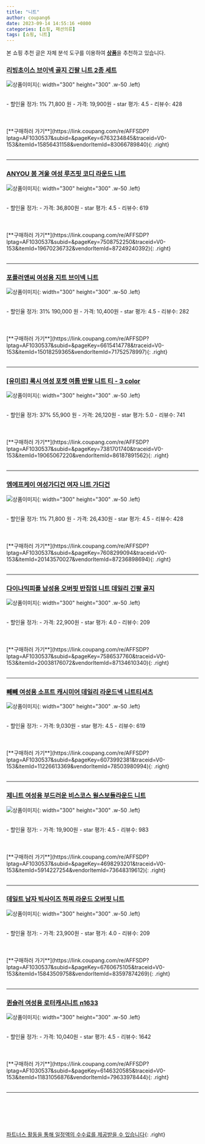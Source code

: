 ```yaml
---
title: "니트"
author: coupang6
date: 2023-09-14 14:55:16 +0800
categories: [쇼핑, 패션의류]
tags: [쇼핑, 니트]
---
```


본 쇼핑 추천 글은 자체 분석 도구를 이용하여 [**상품**](https://link.coupang.com/a/bao1ui)을 추천하고 있습니다.

### [리빙초이스 브이넥 골지 긴팔 니트 2종 세트](https://link.coupang.com/re/AFFSDP?lptag=AF1030537&subid=&pageKey=6763234845&traceid=V0-153&itemId=15856431158&vendorItemId=83066789840)

![상품이미지](https://thumbnail9.coupangcdn.com/thumbnails/remote/230x230ex/image/vendor_inventory/3018/4baac3324552f9fe8880f76d1ff12461e678a437c1e9f65b3ab377958706.jpg){: width="300" height="300" .w-50 .left}


<br>
- 할인율 정가: 1%  71,800   원
- 가격: 19,900원
- star 평가: 4.5
- 리뷰수: 428
<br>
<br>
<br>
<br>
[**구매하러 가기**](https://link.coupang.com/re/AFFSDP?lptag=AF1030537&subid=&pageKey=6763234845&traceid=V0-153&itemId=15856431158&vendorItemId=83066789840){: .right}
<br>
<br>

---

### [ANYOU 봄 겨울 여성 루즈핏 코디 라운드 니트](https://link.coupang.com/re/AFFSDP?lptag=AF1030537&subid=&pageKey=7508752250&traceid=V0-153&itemId=19670236732&vendorItemId=87249240392)

![상품이미지](https://thumbnail6.coupangcdn.com/thumbnails/remote/230x230ex/image/vendor_inventory/16e5/1927ae955cf96809f79a6a34244ee3496946947a7d88df265d129de58e4c.jpg){: width="300" height="300" .w-50 .left}


<br>
- 할인율 정가: 
- 가격: 36,800원
- star 평가: 4.5
- 리뷰수: 619
<br>
<br>
<br>
<br>
[**구매하러 가기**](https://link.coupang.com/re/AFFSDP?lptag=AF1030537&subid=&pageKey=7508752250&traceid=V0-153&itemId=19670236732&vendorItemId=87249240392){: .right}
<br>
<br>

---

### [포플러앤씨 여성용 지트 브이넥 니트](https://link.coupang.com/re/AFFSDP?lptag=AF1030537&subid=&pageKey=6615414778&traceid=V0-153&itemId=15018259365&vendorItemId=71752578997)

![상품이미지](https://thumbnail7.coupangcdn.com/thumbnails/remote/230x230ex/image/retail/images/2020/09/18/11/0/04ab5c6b-59b5-4533-af7b-fddef6af6bce.jpg){: width="300" height="300" .w-50 .left}


<br>
- 할인율 정가: 31%  190,000   원
- 가격: 10,400원
- star 평가: 4.5
- 리뷰수: 282
<br>
<br>
<br>
<br>
[**구매하러 가기**](https://link.coupang.com/re/AFFSDP?lptag=AF1030537&subid=&pageKey=6615414778&traceid=V0-153&itemId=15018259365&vendorItemId=71752578997){: .right}
<br>
<br>

---

### [[유미르] 록시 여성 포켓 여름 반팔 니트 티 - 3 color](https://link.coupang.com/re/AFFSDP?lptag=AF1030537&subid=&pageKey=7381701740&traceid=V0-153&itemId=19065067220&vendorItemId=86187891562)

![상품이미지](https://thumbnail7.coupangcdn.com/thumbnails/remote/230x230ex/image/vendor_inventory/e433/e4d3934a5dff403d90de4e8eec73c1d95e594fd411d53d1ace112327cca6.jpg){: width="300" height="300" .w-50 .left}


<br>
- 할인율 정가: 37%  55,900   원
- 가격: 26,120원
- star 평가: 5.0
- 리뷰수: 741
<br>
<br>
<br>
<br>
[**구매하러 가기**](https://link.coupang.com/re/AFFSDP?lptag=AF1030537&subid=&pageKey=7381701740&traceid=V0-153&itemId=19065067220&vendorItemId=86187891562){: .right}
<br>
<br>

---

### [엠에프케이 여성가디건 여자 니트 가디건](https://link.coupang.com/re/AFFSDP?lptag=AF1030537&subid=&pageKey=7608299094&traceid=V0-153&itemId=20143570027&vendorItemId=87236898694)

![상품이미지](https://thumbnail7.coupangcdn.com/thumbnails/remote/230x230ex/image/vendor_inventory/252b/dbc32e6df6c13d6ddfe287567cc0aadf57ad5571a4749a97cdb351393ea5.jpg){: width="300" height="300" .w-50 .left}


<br>
- 할인율 정가: 1%  71,800   원
- 가격: 26,430원
- star 평가: 4.5
- 리뷰수: 428
<br>
<br>
<br>
<br>
[**구매하러 가기**](https://link.coupang.com/re/AFFSDP?lptag=AF1030537&subid=&pageKey=7608299094&traceid=V0-153&itemId=20143570027&vendorItemId=87236898694){: .right}
<br>
<br>

---

### [다이나믹피플 남성용 오버핏 반집업 니트 데일리 긴팔 골지](https://link.coupang.com/re/AFFSDP?lptag=AF1030537&subid=&pageKey=7586537760&traceid=V0-153&itemId=20038176072&vendorItemId=87134610340)

![상품이미지](https://thumbnail7.coupangcdn.com/thumbnails/remote/230x230ex/image/vendor_inventory/0df6/5c5ee3acb410ed8900c819eee58f60644a8151140e466013d28d26b08114.jpg){: width="300" height="300" .w-50 .left}


<br>
- 할인율 정가: 
- 가격: 22,900원
- star 평가: 4.0
- 리뷰수: 209
<br>
<br>
<br>
<br>
[**구매하러 가기**](https://link.coupang.com/re/AFFSDP?lptag=AF1030537&subid=&pageKey=7586537760&traceid=V0-153&itemId=20038176072&vendorItemId=87134610340){: .right}
<br>
<br>

---

### [빼빼 여성용 소프트 캐시미어 데일리 라운드넥 니트티셔츠](https://link.coupang.com/re/AFFSDP?lptag=AF1030537&subid=&pageKey=6073992381&traceid=V0-153&itemId=11226613369&vendorItemId=78503980994)

![상품이미지](https://thumbnail6.coupangcdn.com/thumbnails/remote/230x230ex/image/rs_quotation_api/gkwhifit/e33caf21452c47a1ae527e90910a70b5.jpg){: width="300" height="300" .w-50 .left}


<br>
- 할인율 정가: 
- 가격: 9,030원
- star 평가: 4.5
- 리뷰수: 619
<br>
<br>
<br>
<br>
[**구매하러 가기**](https://link.coupang.com/re/AFFSDP?lptag=AF1030537&subid=&pageKey=6073992381&traceid=V0-153&itemId=11226613369&vendorItemId=78503980994){: .right}
<br>
<br>

---

### [제니트 여성용 부드러운 비스코스 윌스보들라운드 니트](https://link.coupang.com/re/AFFSDP?lptag=AF1030537&subid=&pageKey=4698293201&traceid=V0-153&itemId=5914227254&vendorItemId=73648319612)

![상품이미지](https://thumbnail6.coupangcdn.com/thumbnails/remote/230x230ex/image/retail/images/8404309041487-7f176d4f-6fbd-402d-b040-752d7655f977.jpg){: width="300" height="300" .w-50 .left}


<br>
- 할인율 정가: 
- 가격: 19,900원
- star 평가: 4.5
- 리뷰수: 983
<br>
<br>
<br>
<br>
[**구매하러 가기**](https://link.coupang.com/re/AFFSDP?lptag=AF1030537&subid=&pageKey=4698293201&traceid=V0-153&itemId=5914227254&vendorItemId=73648319612){: .right}
<br>
<br>

---

### [데일트 남자 빅사이즈 하찌 라운드 오버핏 니트](https://link.coupang.com/re/AFFSDP?lptag=AF1030537&subid=&pageKey=6760675105&traceid=V0-153&itemId=15843509758&vendorItemId=83597874269)

![상품이미지](https://thumbnail7.coupangcdn.com/thumbnails/remote/230x230ex/image/vendor_inventory/d0d4/58b59af44fd122e242c63892f39e1cb9f0f4aa789cf984c3d9ec102778d1.JPG){: width="300" height="300" .w-50 .left}


<br>
- 할인율 정가: 
- 가격: 23,900원
- star 평가: 4.0
- 리뷰수: 209
<br>
<br>
<br>
<br>
[**구매하러 가기**](https://link.coupang.com/re/AFFSDP?lptag=AF1030537&subid=&pageKey=6760675105&traceid=V0-153&itemId=15843509758&vendorItemId=83597874269){: .right}
<br>
<br>

---

### [퀸슬러 여성용 로터캐시니트 n1633](https://link.coupang.com/re/AFFSDP?lptag=AF1030537&subid=&pageKey=6146320585&traceid=V0-153&itemId=11831056876&vendorItemId=79633978444)

![상품이미지](https://thumbnail9.coupangcdn.com/thumbnails/remote/230x230ex/image/rs_quotation_api/wkewljyw/40dfc57d91fd4218a8e311491a13f283.jpg){: width="300" height="300" .w-50 .left}


<br>
- 할인율 정가: 
- 가격: 10,040원
- star 평가: 4.5
- 리뷰수: 1642
<br>
<br>
<br>
<br>
[**구매하러 가기**](https://link.coupang.com/re/AFFSDP?lptag=AF1030537&subid=&pageKey=6146320585&traceid=V0-153&itemId=11831056876&vendorItemId=79633978444){: .right}
<br>
<br>

---
<br><br><br><br><br> [파트너스 활동을 통해 일정액의 수수료를 제공받을 수 있습니다](https://link.coupang.com/a/bao1ui){: .right}
